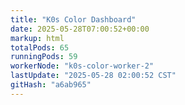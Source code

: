 ```yaml
---
title: "K0s Color Dashboard"
date: 2025-05-28T07:00:52+00:00
markup: html
totalPods: 65
runningPods: 59
workerNode: "k0s-color-worker-2"
lastUpdate: "2025-05-28 02:00:52 CST"
gitHash: "a6ab965"
---
```


<!-- This content is dynamically updated by the CronJob -->
<!-- The dashboard UI is rendered by Hugo templates and CSS/JS files -->
